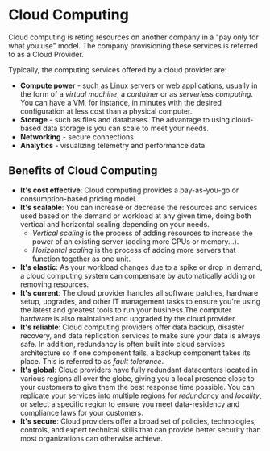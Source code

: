 # Cloud Computing

Cloud computing is reting resources on another company in a "pay only for what you use" model. The company provisioning these services is referred to as a Cloud Provider.

Typically, the computing services offered by a cloud provider are:
* **Compute power** - such as Linux servers or web applications, usually in the form of a *virtual machine*, a *container* or as *serverless computing*. You can have a VM, for instance, in minutes with the desired configuration at less cost than a physical computer.
* **Storage** - such as files and databases. The advantage to using cloud-based data storage is you can scale to meet your needs.
* **Networking** - secure connections
* **Analytics** - visualizing telemetry and performance data.

## Benefits of Cloud Computing

* **It's cost effective**: Cloud computing provides a pay-as-you-go or consumption-based pricing model.
* **It's scalable**: You can increase or decrease the resources and services used based on the demand or workload at any given time, doing both vertical and horizontal scaling depending on your needs.
    - *Vertical scaling* is the process of adding resources to increase the power of an existing server (adding more CPUs or memory...).
    - *Horizontal scaling* is the process of adding more servers that function together as one unit.
* **It's elastic**: As your workload changes due to a spike or drop in demand, a cloud computing system can compensate by automatically adding or removing resources.
* **It's current**: The cloud provider handles all software patches, hardware setup, upgrades, and other IT management tasks to ensure you're using the latest and greatest tools to run your business.The computer hardware is also maintained and upgraded by the cloud provider.
* **It's reliable**: Cloud computing providers offer data backup, disaster recovery, and data replication services to make sure your data is always safe. In addition, redundancy is often built into cloud services architecture so if one component fails, a backup component takes its place. This is referred to as *fault tolerance*.
* **It's global**: Cloud providers have fully redundant datacenters located in various regions all over the globe, giving you a local presence close to your customers to give them the best response time possible. You can replicate your services into multiple regions for *redundancy* and *locality*, or select a specific region to ensure you meet data-residency and compliance laws for your customers.
* **It's secure**: Cloud providers offer a broad set of policies, technologies, controls, and expert technical skills that can provide better security than most organizations can otherwise achieve.

